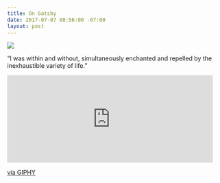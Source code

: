 ```yaml
---
title: On Gatsby
date: 2017-07-07 08:56:00 -07:00
layout: post
---
```


<img src="https://media.giphy.com/media/101cTuteNznXA4/giphy.gif">

“I was within and without, simultaneously enchanted and repelled by the inexhaustible variety of life.”

<iframe src="https://giphy.com/embed/101cTuteNznXA4" width="480" height="204" frameBorder="0" class="giphy-embed" allowFullScreen></iframe><p><a href="https://giphy.com/gifs/101cTuteNznXA4">via GIPHY</a></p>